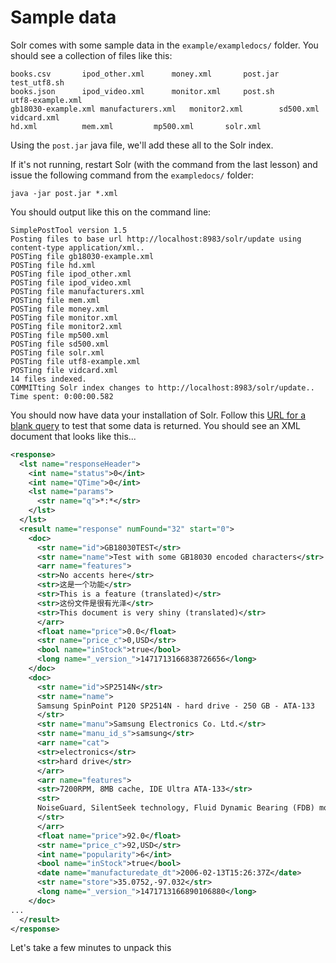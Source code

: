 # Sample data

Solr comes with some sample data in the `example/exampledocs/` folder. You should see a collection of files like this:

```
books.csv		ipod_other.xml		money.xml		post.jar		test_utf8.sh
books.json		ipod_video.xml		monitor.xml		post.sh			utf8-example.xml
gb18030-example.xml	manufacturers.xml	monitor2.xml		sd500.xml		vidcard.xml
hd.xml			mem.xml			mp500.xml		solr.xml
```

Using the `post.jar` java file, we'll add these all to the Solr index.

If it's not running, restart Solr (with the command from the last lesson) and issue the following command from the `exampledocs/` folder:

```
java -jar post.jar *.xml
```

You should output like this on the command line: 

```
SimplePostTool version 1.5
Posting files to base url http://localhost:8983/solr/update using content-type application/xml..
POSTing file gb18030-example.xml
POSTing file hd.xml
POSTing file ipod_other.xml
POSTing file ipod_video.xml
POSTing file manufacturers.xml
POSTing file mem.xml
POSTing file money.xml
POSTing file monitor.xml
POSTing file monitor2.xml
POSTing file mp500.xml
POSTing file sd500.xml
POSTing file solr.xml
POSTing file utf8-example.xml
POSTing file vidcard.xml
14 files indexed.
COMMITting Solr index changes to http://localhost:8983/solr/update..
Time spent: 0:00:00.582
```

You should now have data your installation of Solr. Follow this [URL for a blank query](http://localhost:8983/solr/collection1/select?q=*%3A*) to test that some data is returned. You should see an XML document that looks like this...

```xml
<response>
  <lst name="responseHeader">
    <int name="status">0</int>
    <int name="QTime">0</int>
    <lst name="params">
      <str name="q">*:*</str>
    </lst>
  </lst>
  <result name="response" numFound="32" start="0">
    <doc>
      <str name="id">GB18030TEST</str>
      <str name="name">Test with some GB18030 encoded characters</str>
      <arr name="features">
      <str>No accents here</str>
      <str>这是一个功能</str>
      <str>This is a feature (translated)</str>
      <str>这份文件是很有光泽</str>
      <str>This document is very shiny (translated)</str>
      </arr>
      <float name="price">0.0</float>
      <str name="price_c">0,USD</str>
      <bool name="inStock">true</bool>
      <long name="_version_">1471713166838726656</long>
    </doc>
    <doc>
      <str name="id">SP2514N</str>
      <str name="name">
      Samsung SpinPoint P120 SP2514N - hard drive - 250 GB - ATA-133
      </str>
      <str name="manu">Samsung Electronics Co. Ltd.</str>
      <str name="manu_id_s">samsung</str>
      <arr name="cat">
      <str>electronics</str>
      <str>hard drive</str>
      </arr>
      <arr name="features">
      <str>7200RPM, 8MB cache, IDE Ultra ATA-133</str>
      <str>
      NoiseGuard, SilentSeek technology, Fluid Dynamic Bearing (FDB) motor
      </str>
      </arr>
      <float name="price">92.0</float>
      <str name="price_c">92,USD</str>
      <int name="popularity">6</int>
      <bool name="inStock">true</bool>
      <date name="manufacturedate_dt">2006-02-13T15:26:37Z</date>
      <str name="store">35.0752,-97.032</str>
      <long name="_version_">1471713166890106880</long>
    </doc>
...
  </result>
</response>
```

Let's take a few minutes to unpack this 

